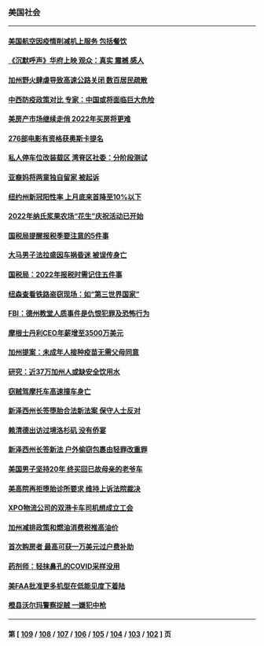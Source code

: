 ### 美国社会
---
#### [美国航空因疫情削减机上服务 包括餐饮](../../pages/ncid1078160/n13525071.md) 
#### [《沉默呼声》华府上映 观众：真实 震撼 感人](../../pages/ncid1078160/n13524739.md) 
#### [加州野火肆虐导致高速公路关闭 数百居民疏散](../../pages/ncid1078160/n13523292.md) 
#### [中西防疫政策对比 专家：中国或将面临巨大危险](../../pages/ncid1078160/n13516581.md) 
#### [美房产市场继续走俏 2022年买房将更难](../../pages/ncid1078160/n13522893.md) 
#### [276部电影有资格获奥斯卡提名](../../pages/ncid1078160/n13521935.md) 
#### [私人停车位改装载区 湾脊区社委：分阶段测试](../../pages/ncid1078160/n13521827.md) 
#### [亚裔妈将两童独自留家 被起诉](../../pages/ncid1078160/n13521843.md) 
#### [纽约州新冠阳性率 上月底来首降至10%以下](../../pages/ncid1078160/n13521853.md) 
#### [2022年纳氏浆果农场“花生”庆祝活动已开始](../../pages/ncid1078160/n13521925.md) 
#### [国税局提醒报税季要注意的5件事](../../pages/ncid1078160/n13521845.md) 
#### [大马男子法拉盛因车祸昏迷 被误传身亡](../../pages/ncid1078160/n13521847.md) 
#### [国税局：2022年报税时需记住五件事](../../pages/ncid1078160/n13521882.md) 
#### [纽森查看铁路盗窃现场：如“第三世界国家”](../../pages/ncid1078160/n13521824.md) 
#### [FBI：德州教堂人质事件是仇恨犯罪及恐怖行为](../../pages/ncid1078160/n13521582.md) 
#### [摩根士丹利CEO年薪增至3500万美元](../../pages/ncid1078160/n13521535.md) 
#### [加州提案：未成年人接种疫苗无需父母同意](../../pages/ncid1078160/n13521674.md) 
#### [研究：近37万加州人或缺安全饮用水](../../pages/ncid1078160/n13521642.md) 
#### [窃贼驾摩托车高速撞车身亡](../../pages/ncid1078160/n13521422.md) 
#### [新泽西州长签堕胎合法新法案 保守人士反对](../../pages/ncid1078160/n13521301.md) 
#### [赖清德出访过境洛杉矶 没有侨宴](../../pages/ncid1078160/n13521403.md) 
#### [新泽西州长签新法 户外偷窃包裹由轻罪改重罪](../../pages/ncid1078160/n13520977.md) 
#### [美国男子坚持20年 终买回已故母亲的老爷车](../../pages/ncid1078160/n13520103.md) 
#### [美高院再拒堕胎诊所要求 维持上诉法院裁决](../../pages/ncid1078160/n13519267.md) 
#### [XPO物流公司的双港卡车司机想成立工会](../../pages/ncid1078160/n13519620.md) 
#### [加州减排政策和燃油消费税推高油价](../../pages/ncid1078160/n13519542.md) 
#### [首次购房者 最高可获一万美元过户费补助](../../pages/ncid1078160/n13519489.md) 
#### [药剂师：轻抹鼻孔的COVID采样没用](../../pages/ncid1078160/n13519440.md) 
#### [美FAA批准更多机型在低能见度下着陆](../../pages/ncid1078160/n13518959.md) 
#### [橙县沃尔玛警察捉贼 一嫌犯中枪](../../pages/ncid1078160/n13519010.md) 

---
#### 第 [ [109](./109.md) / [108](./108.md) / [107](./107.md) / [106](./106.md) / [105](./105.md) / [104](./104.md) / [103](./103.md) / [102](./102.md) ] 页
